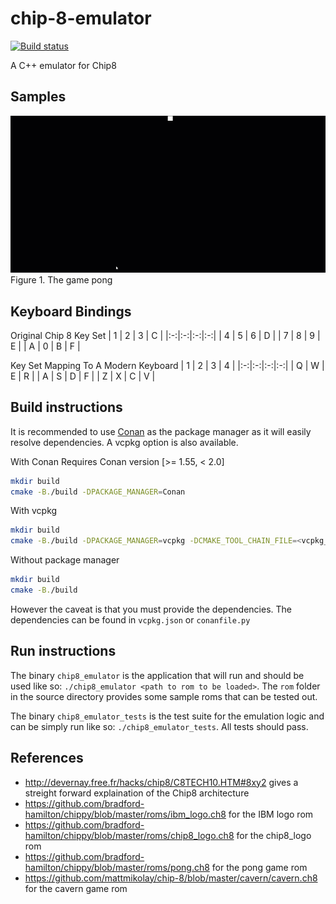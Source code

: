 # chip-8-emulator
[![Build status](https://ci.appveyor.com/api/projects/status/en14124l452s7jbx?svg=true)](https://ci.appveyor.com/project/william-swy/chip-8-emulator)

A C++ emulator for Chip8

## Samples
![pong](samples/Pong.gif)
Figure 1. The game pong

## Keyboard Bindings

Original Chip 8 Key Set
| 1 | 2 | 3 | C |
|:-:|:-:|:-:|:-:|
| 4 | 5 | 6 | D |
| 7 | 8 | 9 | E |
| A | 0 | B | F |

Key Set Mapping To A Modern Keyboard
| 1 | 2 | 3 | 4 |
|:-:|:-:|:-:|:-:|
| Q | W | E | R |
| A | S | D | F |
| Z | X | C | V |


## Build instructions
It is recommended to use [Conan](https://github.com/conan-io/conan) as the package manager as it will easily resolve dependencies.
A vcpkg option is also available. 

With Conan
Requires Conan version [>= 1.55, < 2.0]
```sh
mkdir build
cmake -B./build -DPACKAGE_MANAGER=Conan
```

With vcpkg
```sh
mkdir build
cmake -B./build -DPACKAGE_MANAGER=vcpkg -DCMAKE_TOOL_CHAIN_FILE=<vcpkg_install_dir/scripts/buildsystems/vcpkg.cmake>
```

Without package manager
```sh
mkdir build
cmake -B./build
```
However the caveat is that you must provide the dependencies. The dependencies can be found in `vcpkg.json` or `conanfile.py`

## Run instructions
The binary `chip8_emulator` is the application that will run and should be used like so: `./chip8_emulator <path to rom to be loaded>`. The `rom` folder in the source directory provides some sample roms that can be tested out.

The binary `chip8_emulator_tests` is the test suite for the emulation logic and can be simply run like so: `./chip8_emulator_tests`. All tests should pass.

## References
- http://devernay.free.fr/hacks/chip8/C8TECH10.HTM#8xy2 gives a streight forward explaination of the Chip8 architecture
- https://github.com/bradford-hamilton/chippy/blob/master/roms/ibm_logo.ch8 for the IBM logo rom
- https://github.com/bradford-hamilton/chippy/blob/master/roms/chip8_logo.ch8 for the chip8_logo rom
- https://github.com/bradford-hamilton/chippy/blob/master/roms/pong.ch8 for the pong game rom
- https://github.com/mattmikolay/chip-8/blob/master/cavern/cavern.ch8 for the cavern game rom

